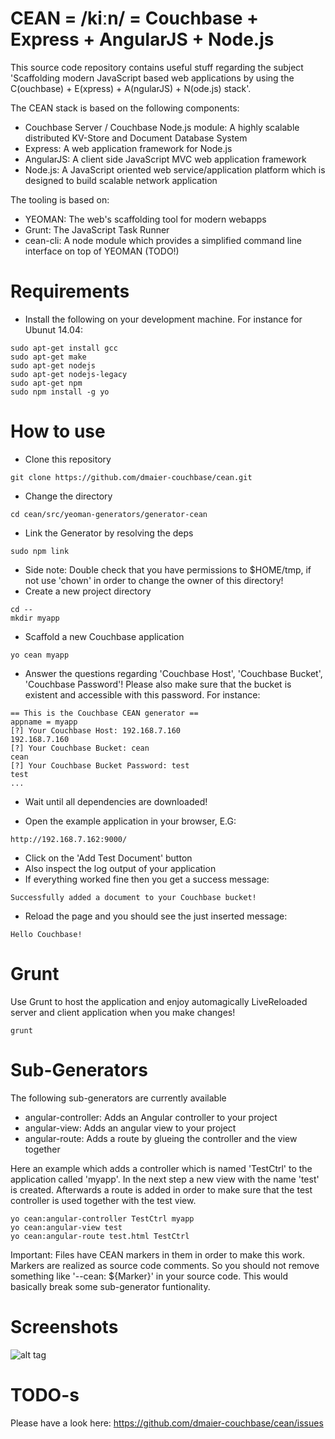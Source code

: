 # CEAN = /kiːn/ = Couchbase + Express + AngularJS + Node.js

This source code repository contains useful stuff regarding the subject 'Scaffolding modern JavaScript based web applications by using the C(ouchbase) + E(xpress) + A(ngularJS) + N(ode.js) stack'.

The CEAN stack is based on the following components:

* Couchbase Server / Couchbase Node.js module: A highly scalable distributed KV-Store and Document Database System
* Express: A web application framework for Node.js
* AngularJS: A client side JavaScript MVC web application framework
* Node.js: A JavaScript oriented web service/application platform which is designed to build scalable network application

The tooling is based on:

* YEOMAN: The web's scaffolding tool for modern webapps
* Grunt: The JavaScript Task Runner
* cean-cli: A node module which provides a simplified command line interface on top of YEOMAN (TODO!)

# Requirements

* Install the following on your development machine. For instance for Ubunut 14.04:
```
sudo apt-get install gcc
sudo apt-get make
sudo apt-get nodejs
sudo apt-get nodejs-legacy
sudo apt-get npm
sudo npm install -g yo
```

# How to use

* Clone this repository
```
git clone https://github.com/dmaier-couchbase/cean.git
```
* Change the directory
```
cd cean/src/yeoman-generators/generator-cean
```
* Link the Generator by resolving the deps
```
sudo npm link
```
* Side note: Double check that you have permissions to $HOME/tmp, if not use 'chown' in order to change the owner of this directory!
* Create a new project directory 
```
cd --
mkdir myapp
```
* Scaffold a new Couchbase application
```
yo cean myapp
```
* Answer the questions regarding 'Couchbase Host', 'Couchbase Bucket', 'Couchbase Password'! Please also make sure that the bucket is existent and accessible with this password. For instance:
```
== This is the Couchbase CEAN generator ==
appname = myapp
[?] Your Couchbase Host: 192.168.7.160
192.168.7.160
[?] Your Couchbase Bucket: cean
cean
[?] Your Couchbase Bucket Password: test
test
...
```
* Wait until all dependencies are downloaded!

* Open the example application in your browser, E.G:
```
http://192.168.7.162:9000/
```
* Click on the 'Add Test Document' button
* Also inspect the log output of your application
* If everything worked fine then you get a success message:
```
Successfully added a document to your Couchbase bucket!
```
* Reload the page and you should see the just inserted message: 
```
Hello Couchbase!
```

# Grunt

Use Grunt to host the application and enjoy automagically LiveReloaded server and client application when you make changes!

```
grunt
```

# Sub-Generators

The following sub-generators are currently available

* angular-controller: Adds an Angular controller to your project
* angular-view: Adds an angular view to your project
* angular-route: Adds a route by glueing the controller and the view together

Here an example which adds a controller which is named 'TestCtrl' to the application called 'myapp'. In the next step a new view with the name 'test' is created. Afterwards a route is added in order to make sure that the test controller is used together with the test view.

```
yo cean:angular-controller TestCtrl myapp
yo cean:angular-view test
yo cean:angular-route test.html TestCtrl
```

Important: Files have CEAN markers in them in order to make this work. Markers are realized as source code comments. So you should not remove something like '--cean: ${Marker}' in your source code. This would basically break some sub-generator funtionality.


# Screenshots
![alt tag](https://raw.github.com/dmaier-couchbase/cean/master/assets/screen.png)

# TODO-s

Please have a look here: https://github.com/dmaier-couchbase/cean/issues
